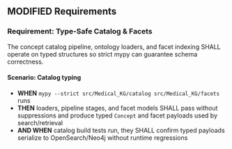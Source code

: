 ## MODIFIED Requirements

### Requirement: Type-Safe Catalog & Facets
The concept catalog pipeline, ontology loaders, and facet indexing SHALL operate on typed structures so strict mypy can guarantee schema correctness.

#### Scenario: Catalog typing
- **WHEN** `mypy --strict src/Medical_KG/catalog src/Medical_KG/facets` runs
- **THEN** loaders, pipeline stages, and facet models SHALL pass without suppressions and produce typed `Concept` and facet payloads used by search/retrieval
- **AND WHEN** catalog build tests run, they SHALL confirm typed payloads serialize to OpenSearch/Neo4j without runtime regressions
